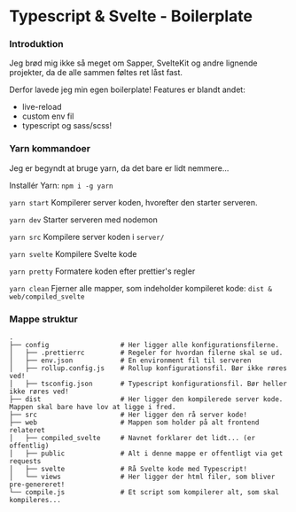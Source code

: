 Typescript & Svelte - Boilerplate
============================

### Introduktion
Jeg brød mig ikke så meget om Sapper, SvelteKit og andre lignende projekter, da de alle sammen føltes ret låst fast. 

Derfor lavede jeg min egen boilerplate! Features er blandt andet:
- live-reload
- custom env fil
- typescript og sass/scss!



### Yarn kommandoer
Jeg er begyndt at bruge yarn, da det bare er lidt nemmere...

Installér Yarn: `npm i -g yarn`

`yarn start` Kompilerer server koden, hvorefter den starter serveren.

`yarn dev` Starter serveren med nodemon

`yarn src` Kompilere server koden i `server/`

`yarn svelte` Kompilere Svelte kode

`yarn pretty` Formatere koden efter prettier's regler

`yarn clean` Fjerner alle mapper, som indeholder kompileret kode: `dist & web/compiled_svelte`



### Mappe struktur

    .
    ├── config                  # Her ligger alle konfigurationsfilerne.
    │   ├── .prettierrc         # Regeler for hvordan filerne skal se ud.
    │   ├── env.json            # En environment fil til serveren
    │   ├── rollup.config.js    # Rollup konfigurationsfil. Bør ikke røres ved!
    │   ├── tsconfig.json       # Typescript konfigurationsfil. Bør heller ikke røres ved!
    ├── dist                    # Her ligger den kompilerede server kode. Mappen skal bare have lov at ligge i fred.
    ├── src                     # Her ligger den rå server kode!
    ├── web                     # Mappen som holder på alt frontend relateret
    │   ├── compiled_svelte     # Navnet forklarer det lidt... (er offentlig)
    │   ├── public              # Alt i denne mappe er offentligt via get requests
    │   ├── svelte              # Rå Svelte kode med Typescript!
    │   └── views               # Her ligger der html filer, som bliver pre-genereret!
    └── compile.js              # Et script som kompilerer alt, som skal kompileres...

